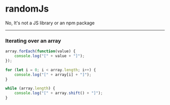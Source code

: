 # randomJs
No, It's not a JS library or an npm package

----

### Iterating over an array
```javascript
array.forEach(function(value) {
    console.log("[" + value + "]");
});
```
```javascript
for (let i = 0; i < array.length; i++) {
    console.log("[" + array[i] + "]");
}
```
```javascript
while (array.length) {
    console.log("[" + array.shift() + "]");
}
```

